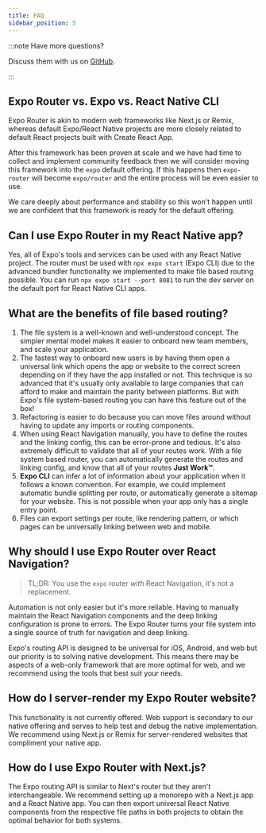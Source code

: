 ```yaml
---
title: FAQ
sidebar_position: 5
---
```


:::note Have more questions?

Discuss them with us on [GitHub](https://github.com/expo/router/discussions).

:::

## Expo Router vs. Expo vs. React Native CLI

Expo Router is akin to modern web frameworks like Next.js or Remix, whereas default Expo/React Native projects are more closely related to default React projects built with Create React App.

After this framework has been proven at scale and we have had time to collect and implement community feedback then we will consider moving this framework into the `expo` default offering. If this happens then `expo-router` will become `expo/router` and the entire process will be even easier to use.

We care deeply about performance and stability so this won't happen until we are confident that this framework is ready for the default offering.

## Can I use Expo Router in my React Native app?

Yes, all of Expo's tools and services can be used with any React Native project. The router must be used with `npx expo start` (Expo CLI) due to the advanced bundler functionality we implemented to make file based routing possible. You can run `npx expo start --port 8081` to run the dev server on the default port for React Native CLI apps.

## What are the benefits of file based routing?

1. The file system is a well-known and well-understood concept. The simpler mental model makes it easier to onboard new team members, and scale your application.
2. The fastest way to onboard new users is by having them open a universal link which opens the app or website to the correct screen depending on if they have the app installed or not. This technique is so advanced that it's usually only available to large companies that can afford to make and maintain the parity between platforms. But with Expo's file system-based routing you can have this feature out of the box!
3. Refactoring is easier to do because you can move files around without having to update any imports or routing components.
4. When using React Navigation manually, you have to define the routes and the linking config, this can be error-prone and tedious. It's also extremely difficult to validate that all of your routes work. With a file system based router, you can automatically generate the routes and linking config, and know that all of your routes **Just Work™**.
5. **Expo CLI** can infer a lot of information about your application when it follows a known convention. For example, we could implement automatic bundle splitting per route, or automatically generate a sitemap for your website. This is not possible when your app only has a single entry point.
6. Files can export settings per route, like rendering pattern, or which pages can be universally linking between web and mobile.

<!-- TODO: List React 18 features when they're implemented. -->

## Why should I use Expo Router over React Navigation?

> TL;DR: You use the `expo` router _with_ React Navigation, it's not a replacement.

Automation is not only easier but it's more reliable. Having to manually maintain the React Navigation components and the deep linking configuration is prone to errors. The Expo Router turns your file system into a single source of truth for navigation and deep linking.

Expo's routing API is designed to be universal for iOS, Android, and web but our priority is to solving native development. This means there may be aspects of a web-only framework that are more optimal for web, and we recommend using the tools that best suit your needs.

## How do I server-render my Expo Router website?

This functionality is not currently offered. Web support is secondary to our native offering and serves to help test and debug the native implementation. We recommend using Next.js or Remix for server-rendered websites that compliment your native app.

## How do I use Expo Router with Next.js?

The Expo routing API is similar to Next's router but they aren't interchangeable. We recommend setting up a monorepo with a Next.js app and a React Native app. You can then export universal React Native components from the respective file paths in both projects to obtain the optimal behavior for both systems.
